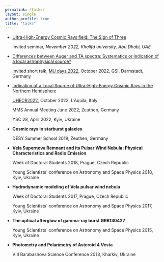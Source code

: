 ```yaml
---
permalink: /talks/
layout: single
author_profile: true
title: "talks"
---
```


- [Ultra-High-Energy Cosmic Rays field: The Sign of Three](https://docs.google.com/presentation/d/1GCY2OXhVO_KwB-3uBKk3J_A0IE_DKM1h/edit?usp=sharing&ouid=105641816822597315411&rtpof=true&sd=true)
  
  Invited seminar, *November 2022, Khalifa university, Abu Dhabi, UAE*

- [Differences between Auger and TA spectra: Systematics or indication of a local astrophysical source?](https://drive.google.com/file/d/1nOWaZYGj7NTJsznzYWh1M2beINRSOmng/view?usp=sharing)
    
    Invited short talk, [MU days 2022](https://indico.gsi.de/event/15071/), October 2022, GSI, Darmstadt, Germany
- [Indication of a Local Source of Ultra-High-Energy Cosmic Rays in the Northern Hemisphere](https://docs.google.com/presentation/d/1tIVzrO0MIec1oDtKlQm2tjvG-QVS3XvW/edit?usp=sharing&ouid=105641816822597315411&rtpof=true&sd=true)
    
    [UHECR2022](https://indico.gssi.it/event/396/), October 2022, L’Aquila, Italy
    
    MMS Annual Meeting June 2022, Zeuthen, Germany
    
    YSC 28, April 2022, Kyiv, Ukraine
- **Cosmic rays in starburst galaxies**

    DESY Summer School 2019, Zeuthen, Germany

- **Vela Supernova Remnant and its Pulsar Wind Nebula: Physical Characteristics and Radio Emission**

    Week of Doctoral Students 2018, Prague, Czech Republic

    Young Scientists' conference on Astronomy and Space Physics 2018, Kyiv, Ukraine

- **Hydrodynamic modeling of Vela pulsar wind nebula**
    
    Week of Doctoral Students 2017, Prague, Czech Republic
    
    Young Scientists' conference on Astronomy and Space Physics 2017, Kyiv, Ukraine
- **The optical afterglow of gamma-ray burst GRB130427**

    Young Scientists' conference on Astronomy and Space Physics 2015, Kyiv, Ukraine
    
- **Photometry and Polarimetry of Asteroid 4 Vesta**
    
    VIII Barabashova Science Conference 2013, Kharkiv, Ukraine
